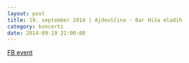 ```yaml
---
layout: post
title: 19. september 2014 | Ajdovščina - Bar Hiša mladih
category: koncerti
date: 2014-09-19 22:00:00
---
```


[FB event](https://www.facebook.com/events/961359443889494/)